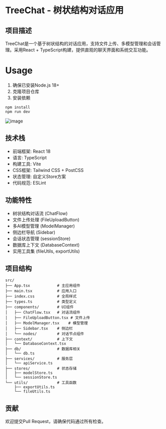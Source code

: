 # TreeChat - 树状结构对话应用

## 项目描述
TreeChat是一个基于树状结构的对话应用，支持文件上传、多模型管理和会话管理。采用React + TypeScript构建，提供直观的聊天界面和系统交互功能。

# Usage
1. 确保已安装Node.js 18+
2. 克隆项目仓库
3. 安装依赖

```
npm install
npm run dev
```

![image](https://github.com/user-attachments/assets/b9c4d615-6a36-443e-8fbc-35312a70df87)



## 技术栈
- 前端框架: React 18
- 语言: TypeScript
- 构建工具: Vite
- CSS框架: Tailwind CSS + PostCSS
- 状态管理: 自定义Store方案
- 代码规范: ESLint

## 功能特性
- 树状结构对话流 (ChatFlow)
- 文件上传处理 (FileUploadButton)
- 多AI模型管理 (ModelManager)
- 侧边栏导航 (Sidebar)
- 会话状态管理 (sessionStore)
- 数据库上下文 (DatabaseContext)
- 实用工具集 (fileUtils, exportUtils)


## 项目结构
```
src/
├── App.tsx            # 主应用组件
├── main.tsx           # 应用入口
├── index.css          # 全局样式
├── types.ts           # 类型定义
├── components/        # UI组件
│   ├── ChatFlow.tsx   # 对话流组件
│   ├── FileUploadButton.tsx # 文件上传
│   ├── ModelManager.tsx    # 模型管理
│   ├── Sidebar.tsx    # 侧边栏
│   └── nodes/         # 对话节点组件
├── context/           # 上下文
│   └── DatabaseContext.tsx
├── db/                # 数据库相关
│   └── db.ts
├── services/          # 服务层
│   └── apiService.ts
├── stores/            # 状态存储
│   ├── modelStore.ts
│   └── sessionStore.ts
└── utils/             # 工具函数
    ├── exportUtils.ts
    └── fileUtils.ts
```


## 贡献
欢迎提交Pull Request，请确保代码通过所有检查。
